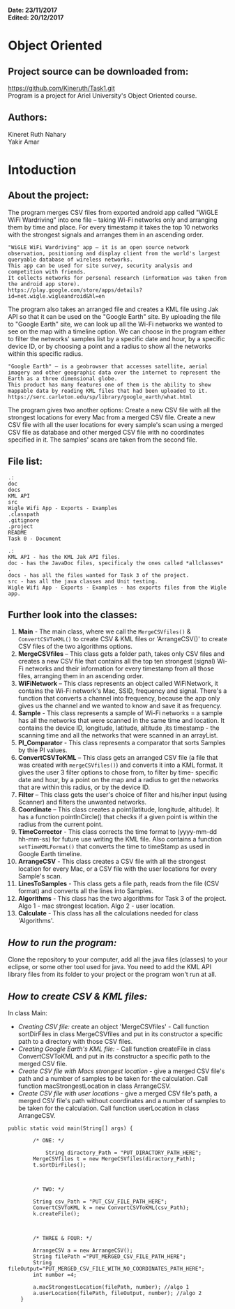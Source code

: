 **Date: 23/11/2017**  
**Edited: 20/12/2017**

Object Oriented
===

Project source can be downloaded from:
--- 
https://github.com/Kineruth/Task1.git  
Program is a project for Ariel University's Object Oriented course.

Authors:
--
Kineret Ruth Nahary  
Yakir Amar


**Intoduction**
==

About the project:
--
The program merges CSV files from exported android app called "WiGLE WiFi Wardriving" into one file – taking Wi-Fi networks only and arranging them by time and place. 
For every timestamp it takes the top 10 networks with the strongest signals and arranges them in an ascending order. 

```
"WiGLE WiFi Wardriving" app – it is an open source network observation, positioning and display client from the world's largest queryable database of wireless networks. 
This app can be used for site survey, security analysis and competition with friends. 
It collects networks for personal research (information was taken from the android app store).
https://play.google.com/store/apps/details?id=net.wigle.wigleandroid&hl=en
```

The program also takes an arranged file and creates a KML file using Jak API so that it can be used on the "Google Earth" site.
By uploading  the file to "Google Earth" site, we can look up all the Wi-Fi networks we wanted to see on the map with a timeline option. 
We can choose in the program either to filter the networks' samples list by a specific date and hour, by a specific device ID, or by choosing a point and a radius to show all the networks within this specific radius.

```
"Google Earth" – is a geobrowser that accesses satellite, aerial imagery and other geographic data over the internet to represent the Earth as a three dimensional globe. 
This product has many features one of them is the ability to show mappable data by reading KML files that had been uploaded to it.
https://serc.carleton.edu/sp/library/google_earth/what.html
```
The program gives two another options:
Create a new CSV file with all the strongest locations for every Mac from a merged CSV file.
Create a new CSV file with all the user locations for every sample's scan using a merged CSV file as database and other merged CSV file with no coordinates specified in it. The samples' scans are taken from the second file.

**File list:**
--  

```  
.:    
doc 
docs
KML API
src  
Wigle Wifi App - Exports - Examples  
.classpath  
.gitignore  
.project  
README  
Task 0 - Document
```

```  
.:
KML API - has the KML Jak API files.  
doc - has the JavaDoc files, specificaly the ones called *allclasses* .
docs - has all the files wanted for Task 3 of the project.
src - has all the java classes and Unit testing.  
Wigle Wifi App - Exports - Examples - has exports files from the Wigle app.  
```

Further look into the classes:
--
1. **Main** - The main class, where we call the `MergeCSVfiles()` & `ConvertCSVToKML()` to create CSV & KML files or 'ArrangeCSV()' to create CSV files of the two algorithms options.
2. **MergeCSVfiles** – This class gets a folder path, takes only CSV files and creates a new CSV file that contains all the top ten strongest (signal) Wi-Fi networks and their information for every timestamp from all those files, arranging them in an ascending order.
3. **WiFiNetwork** – This class represents an object called WiFiNetwork, it contains the Wi-Fi network's Mac, SSID, frequency and signal. There's a function that converts a channel into frequency, because the app only gives us the channel and we wanted to know and save it as frequency. 
4. **Sample** - This class represents a sample of Wi-Fi networks = a sample has all the networks that were scanned in the same time and location. It contains the device ID, longitude, latitude, altitude ,its timestamp - the scanning time and all the networks that were scanned in an arrayList.
5. **PI_Comparator** - This class represents a comparator that sorts Samples by thie PI values.
6. **ConvertCSVToKML** – This class gets an arranged CSV file (a file that was created with `mergeCSVfiles()`) and converts it into a KML format. It gives the user 3 filter options to chose from, to filter by time- specific date and hour, by a point on the map and a radius to get the networks that are within this radius, or by the device ID. 
7. **Filter** – This class gets the user's choice of filter and his/her input (using Scanner) and filters the unwanted networks.
8. **Coordinate** – This class creates a point(latitude, longitude, altitude). It has a function pointInCircle() that checks if a given point is within the radius from the current point.
9. **TimeCorrector** - This class corrects the time format to (yyyy-mm-dd hh-mm-ss) for future use writing the KML file. Also contains a function `setTimeKMLFormat()` that converts the time to timeStamp as used in Google Earth timeline.
10. **ArrangeCSV** - This class creates a CSV file with all the strongest location for every Mac, or a CSV file with the user locations for every Sample's scan.
11. **LinesToSamples** - This class gets a file path, reads from the file (CSV format) and converts all the lines into Samples.
12. **Algorithms** - This class has the two algorithms for Task 3 of the project. Algo 1 - mac strongest location. Algo 2 - user location.
13. **Calculate** - This class has all the calculations needed for class 'Algorithms'.

*How to run the program:*
--
Clone the repository to your computer, add all the java files (classes) to your eclipse, or some other tool used for java. 
You need to add the KML API library files from its folder to your project or the program won't run at all.

*How to create CSV & KML files:*
--  

In class Main:  
* *Creating CSV file:* create an object 'MergeCSVfiles' - Call function sortDirFiles in class MergeCSVfiles and put in its constructor a specific path to a directory with those CSV files.
* *Creating Google Earth's KML file:* - Call function createFile in class ConvertCSVToKML and put in its constructor a specific path to the merged CSV file.
* *Create CSV file with Macs strongest location* - give a merged CSV file's path and a number of samples to be taken for the calculation. Call function macStrongestLocation in class ArrangeCSV. 
* *Create CSV file with user locations* - give a merged CSV file's path, a merged CSV file's path without coordinates and a number of samples to be taken for the calculation. Call function userLocation in class ArrangeCSV.
 
```
public static void main(String[] args) {

		/* ONE: */
		
	        String diractory_Path = "PUT_DIRACTORY_PATH_HERE";
		MergeCSVfiles t = new MergeCSVfiles(diractory_Path);
		t.sortDirFiles();

		
		
		/* TWO: */
	
		String csv_Path = "PUT_CSV_FILE_PATH_HERE";
		ConvertCSVToKML k = new ConvertCSVToKML(csv_Path);
		k.createFile();

		
		
		/* THREE & FOUR: */
		
		ArrangeCSV a = new ArrangeCSV();
		String filePath ="PUT_MERGED_CSV_FILE_PATH_HERE";
		String fileOutput="PUT_MERGED_CSV_FILE_WITH_NO_COORDINATES_PATH_HERE";
		int number =4;
		
		a.macStrongestLocation(filePath, number); //algo 1
		a.userLocation(filePath, fileOutput, number); //algo 2
	}
  
```


